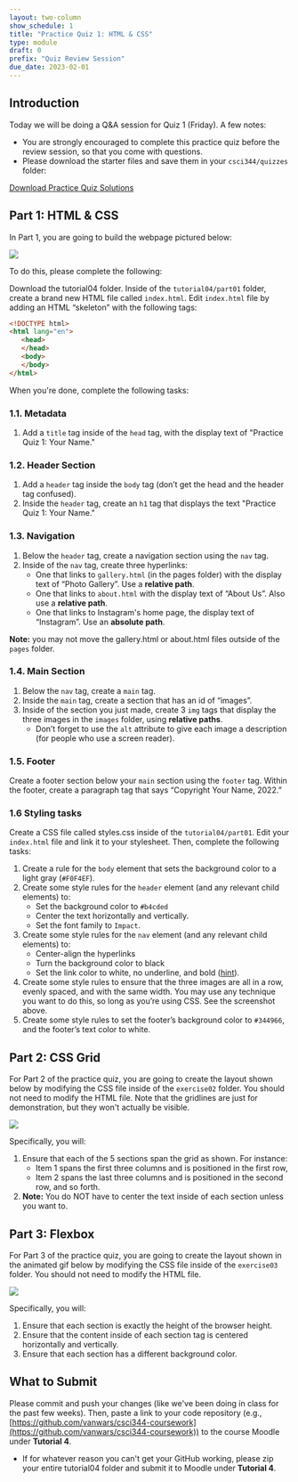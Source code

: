 ```yaml
---
layout: two-column
show_schedule: 1
title: "Practice Quiz 1: HTML & CSS"
type: module
draft: 0
prefix: "Quiz Review Session"
due_date: 2023-02-01
---
```


<style>
    img {
        max-width: 70%;
    }
</style>


## Introduction
Today we will be doing a Q&A session for Quiz 1 (Friday). A few notes:
* You are strongly encouraged to complete this practice quiz before the review session, so that you come with questions.
* Please download the starter files and save them in your `csci344/quizzes` folder:

<a href="/spring2023/course-files/tutorials/tutorial04.zip" class="nu-button">Download Practice Quiz <i class="fas fa-download"></i></a> <a href="/spring2023/course-files/tutorials/tutorial04_answers.zip" class="button">Solutions <i class="fas fa-download"></i></a>

## Part 1: HTML & CSS
In Part 1, you are going to build the webpage pictured below:

<img src="/spring2023/assets/images/tutorials/tutorial04/exercise01.png" />

To do this, please complete the following:

Download the tutorial04 folder. Inside of the `tutorial04/part01` folder, create a brand new HTML file called `index.html`. Edit `index.html` file by adding an HTML “skeleton” with the following tags:

```html
<!DOCTYPE html>
<html lang="en">
   <head>
   </head>
   <body>
   </body>
</html>
```
When you're done, complete the following tasks:

### 1.1. Metadata
1. Add a `title` tag inside of the `head` tag, with the display text of "Practice Quiz 1: Your Name."

### 1.2. Header Section
1. Add a `header` tag inside the `body` tag (don’t get the head and the header tag confused). 
1. Inside the `header` tag, create an `h1` tag that displays the text "Practice Quiz 1: Your Name."

### 1.3. Navigation
1. Below the `header` tag, create a navigation section using the `nav` tag. 
1. Inside of the `nav` tag, create three hyperlinks:
    * One that links to `gallery.html` (in the pages folder) with the display text of “Photo Gallery”. Use a **relative path**.
    * One that links to `about.html` with the display text of “About Us”. Also use a **relative path**.
    * One that links to Instagram's home page, the display text of “Instagram”. Use an **absolute path**.

**Note:** you may not move the gallery.html or about.html files outside of the `pages` folder. 

### 1.4. Main Section
1. Below the `nav` tag, create a `main` tag. 
1. Inside the `main` tag, create a section that has an id of “images”.
1. Inside of the section you just made, create 3 `img` tags that display the three images in the `images` folder, using **relative paths**. 
    * Don’t forget to use the `alt` attribute to give each image a description (for people who use a screen reader).

### 1.5. Footer
Create a footer section below your `main` section using the `footer` tag. Within the footer, create a paragraph tag that says “Copyright Your Name, 2022.”


### 1.6 Styling tasks
Create a CSS file called styles.css inside of the `tutorial04/part01`. Edit your `index.html` file and link it to your stylesheet. Then, complete the following tasks:

1. Create a rule for the `body` element that sets the background color to a light gray (`#F0F4EF`).
1. Create some style rules for the `header` element (and any relevant child elements) to:
    * Set the background color to `#b4cded`
    * Center the text horizontally and vertically.
    * Set the font family to `Impact`.
1. Create some style rules for the `nav` element (and any relevant child elements) to:
    * Center-align the hyperlinks
    * Turn the background color to black
    * Set the link color to white, no underline, and bold ([hint](https://www.w3schools.com/css/css_link.asp)).
1. Create some style rules to ensure that the three images are all in a row, evenly spaced, and with the same width. You may use any technique you want to do this, so long as you’re using CSS. See the screenshot above.
1. Create some style rules to set the footer’s background color to `#344966`, and the footer’s text color to white.


## Part 2: CSS Grid
For Part 2 of the practice quiz, you are going to create the layout shown below by modifying the CSS file inside of the `exercise02` folder. You should not need to modify the HTML file. Note that the gridlines are just for demonstration, but they won't actually be visible.

<img src="/spring2023/assets/images/tutorials/tutorial04/exercise02b.png" />

Specifically, you will:
1. Ensure that each of the 5 sections span the grid as shown. For instance:
    * Item 1 spans the first three columns and is positioned in the first row,
    * Item 2 spans the last three columns and is positioned in the second row, and so forth.
1. **Note:** You do NOT have to center the text inside of each section unless you want to.

## Part 3: Flexbox
For Part 3 of the practice quiz, you are going to create the layout shown in the animated gif below by modifying the CSS file inside of the `exercise03` folder. You should not need to modify the HTML file.

<img src="/spring2023/assets/images/tutorials/tutorial04/exercise03.gif" />

Specifically, you will:
1. Ensure that each section is exactly the height of the browser height.
1. Ensure that the content inside of each section tag is centered horizontally and vertically.
1. Ensure that each section has a different background color. 

## What to Submit
Please commit and push your changes (like we've been doing in class for the past few weeks). Then, paste a link to your code repository (e.g., [https://github.com/vanwars/csci344-coursework](https://github.com/vanwars/csci344-coursework)) to the course Moodle under **Tutorial 4**.

* If for whatever reason you can't get your GitHub working, please zip your entire tutorial04 folder and submit it to Moodle under **Tutorial 4**.
